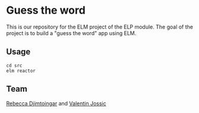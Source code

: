 # Guess the word

This is our repository for the ELM project of the ELP module. The goal of the project is to build a "guess the word" app using ELM.

## Usage

```shell
cd src
elm reactor
```

## Team

[Rebecca Djimtoingar](https://github.com/rebeccadjim) and [Valentin Jossic](https://github.com/vqlion)